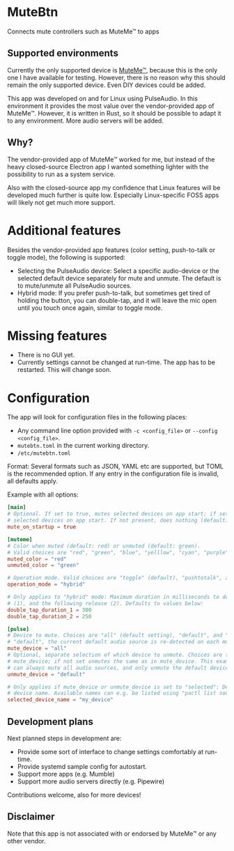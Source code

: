 # MuteBtn

Connects mute controllers such as MuteMe™ to apps

## Supported environments

Currently the only supported device is [MuteMe™](https://muteme.com/), because this is the only one I have available for testing. However, there is no reason why this should remain the only supported device. Even DIY devices could be added.

This app was developed on and for Linux using PulseAudio. In this environment it provides the most value over the vendor-provided app of MuteMe™. However, it is written in Rust, so it should be possible to adapt it to any environment. More audio servers will be added.

## Why?

The vendor-provided app of MuteMe™ worked for me, but instead of the heavy closed-source Electron app I wanted something lighter with the possibility to run as a system service.

Also with the closed-source app my confidence that Linux features will be developed much further is quite low. Especially Linux-specific FOSS apps will likely not get much more support.

# Additional features

Besides the vendor-provided app features (color setting, push-to-talk or toggle mode), the following is supported:
* Selecting the PulseAudio device: Select a specific audio-device or the selected default device separately for mute and unmute. The default is to mute/unmute all PulseAudio sources.
* Hybrid mode: If you prefer push-to-talk, but sometimes get tired of holding the button, you can double-tap, and it will leave the mic open until you touch once again, similar to toggle mode.

# Missing features

* There is no GUI yet.
* Currently settings cannot be changed at run-time. The app has to be restarted. This will change soon.

# Configuration

The app will look for configuration files in the following places:
* Any command line option provided with `-c <config_file>` or `--config <config_file>`.
* `mutebtn.toml` in the current working directory.
* `/etc/mutebtn.toml`

Format: Several formats such as JSON, YAML etc are supported, but TOML is the recommended option.
If any entry in the configuration file is invalid, all defaults apply.

Example with all options:

```toml
[main]
# Optional. If set to true, mutes selected devices on app start; if set to false, unmutes
# selected devices on app start. If not present, does nothing (default).
mute_on_startup = true

[muteme]
# Color when muted (default: red) or unmuted (default: green).
# Valid choices are "red", "green", "blue", "yelllow", "cyan", "purple", "white", and "nocolor".
muted_color = "red"
unmuted_color = "green"

# Operation mode. Valid choices are "toggle" (default), "pushtotalk", and "hybrid".
operation_mode = "hybrid"

# Only applies to "hybrid" mode: Maximum duration in milliseconds to detect a double-tap
# (1), and the following release (2). Defaults to values below:
double_tap_duration_1 = 300
double_tap_duration_2 = 250

[pulse]
# Device to mute. Choices are "all" (default setting), "default", and "selected". On
# "default", the current default audio source is re-detected on each mute/unmute operation.
mute_device = "all"
# Optional, separate selection of which device to unmute. Choices are the same as for
# mute_device; if not set unmutes the same as in mute_device. This example shows that you
# can always mute all audio sources, and only unmute the default device on-demand.
unmute_device = "default"

# Only applies if mute_device or unmute_device is set to "selected": Defines the specific
# device name. Available names can e.g. be listed using "pactl list sources".
selected_device_name = "my_device"
```

## Development plans

Next planned steps in development are:
* Provide some sort of interface to change settings comfortably at run-time.
* Provide systemd sample config for autostart.
* Support more apps (e.g. Mumble)
* Support more audio servers directly (e.g. Pipewire)

Contributions welcome, also for more devices!

## Disclaimer

Note that this app is not associated with or endorsed by MuteMe™ or any other vendor.
